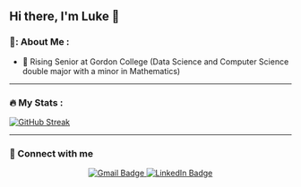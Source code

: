 ## Hi there, I'm Luke 👋

### 👋: About Me :
- 🏫 Rising Senior at Gordon College (Data Science and Computer Science double major with a minor in Mathematics)

---

### :fire: My Stats :

[![GitHub Streak](http://github-readme-streak-stats.herokuapp.com?user=Luke-W-Hart&theme=dark&background=000000)](https://git.io/streak-stats) &nbsp; &nbsp; &nbsp;

---

### 🤝 Connect with me
<div id="badges" align="center">
  <a href="https://mail.google.com/mail/?view=cm&fs=1&tf=1&to=lukewhart25@gmail.com&body=">
    <img src="https://img.shields.io/badge/Gmail-D14836?style=for-the-badge&logo=gmail&logoColor=white" alt="Gmail Badge"/>
  </a>
  <a href="https://www.linkedin.com/in/luke-w-hart/">
    <img src="https://img.shields.io/badge/LinkedIn-blue?style=for-the-badge&logo=linkedin&logoColor=white" alt="LinkedIn Badge"/>
  </a>
</div>

<!--
**Luke-W-Hart/Luke-W-Hart** is a ✨ _special_ ✨ repository because its `README.md` (this file) appears on your GitHub profile.

Here are some ideas to get you started:

- 🔭 I’m currently working on ...
- 🌱 I’m currently learning ...
- 👯 I’m looking to collaborate on ...
- 🤔 I’m looking for help with ...
- 💬 Ask me about ...
- 📫 How to reach me: ...
- 😄 Pronouns: ...
- ⚡ Fun fact: ...
-->
